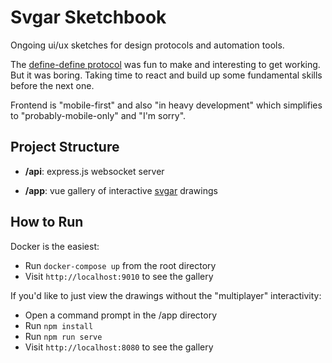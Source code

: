 # Svgar Sketchbook

Ongoing ui/ux sketches for design protocols and automation tools.

The [define-define protocol](https://github.com/cdriesler/define-define) was fun to make and interesting to get working. But it was boring. Taking time to react and build up some fundamental skills before the next one.

Frontend is "mobile-first" and also "in heavy development" which simplifies to "probably-mobile-only" and "I'm sorry".

## Project Structure

* **/api**: express.js websocket server

* **/app**: vue gallery of interactive [svgar](https://github.com/WeWorkSandbox/svgar) drawings

## How to Run

Docker is the easiest:

* Run `docker-compose up` from the root directory
* Visit `http://localhost:9010` to see the gallery

If you'd like to just view the drawings without the "multiplayer" interactivity:

* Open a command prompt in the /app directory
* Run `npm install`
* Run `npm run serve`
* Visit `http://localhost:8080` to see the gallery

